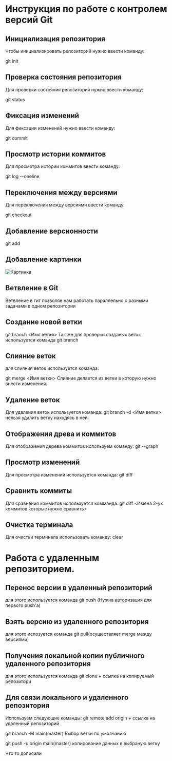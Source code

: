# **Инструкция по работе с контролем версий Git**

## Инициализация репозитория
 
 Чтобы инициализировать репозиторий нужно ввести команду:

 git init

## Проверка состояния репозитория

Для проверки состояния репозитория нужно ввести команду:

git status

## Фиксация изменений

Для фиксации изменений нужно ввести команду:

git commit

## Просмотр истории коммитов

Для просмотра истории коммитов ввести команду:

git log --oneline

## Переключения между версиями

Для переключения между версиями ввести команду:

git checkout


## Добавление версионности

git add

## Добавление картинки

![Картинка](Wotlk.png)

## Ветвление в Git

Ветвление в гит позволяе нам работать параллельно с разными задачами в одном репозитории

## Создание новой ветки

git branch <Имя ветки> Так же для проверки созданых веток используется команда git branch

## Слияние веток

для слияния веток используется команда:
 
 git merge <Имя ветки> Слияние делается из ветки в которую нужно внести изменения.

## Удаление веток

Для удаления веток используется команда: git branch -d <Имя ветки> нельзя удалить ветку находясь в ней.


## Отображения древа и коммитов

Для отображения дерева коммитов используем команду:
git --graph

## Просмотр изменений

Для просмотра изменений используется команда: git diff

## Сравнить коммиты

Для сравнения коммитов используется комманда: git diff <Имена 2-ух коммитов которые нужно сравнить>

## Очистка терминала

Для очистки терминала использовать команду:
clear

# Работа с удаленным репозиторием.

## Перенос версии в удаленный репозиторий

для этого используется команда git push (Нужна авторизация для первого push'a)

## Взять версию из удаленного репозитория

для этого испозуется команда git pull(осуществляет merge между версиями)

## Получения локальной копии публичного удаленного репозитория

для этого используется команда git clone + ссылка на копируемый репозитори
 
## Для связи локального и удаленного репозитория

Используем следующие команды:
git remote add origin + ссылка на удаленный репозиторий

git branch -M main(master) Выбор ветки по умолчанию

git push -u origin main(master) копирование данных в выбраную ветку

Что то дописали
